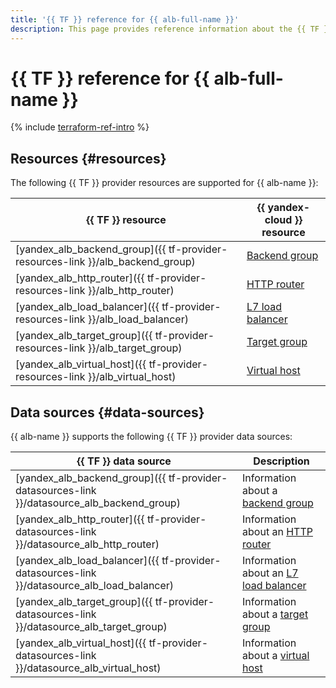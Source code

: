 ```yaml
---
title: '{{ TF }} reference for {{ alb-full-name }}'
description: This page provides reference information about the {{ TF }} provider resources and data sources supported for {{ alb-name }}.
---
```


# {{ TF }} reference for {{ alb-full-name }}

{% include [terraform-ref-intro](../_includes/terraform-ref-intro.md) %}

## Resources {#resources}

The following {{ TF }} provider resources are supported for {{ alb-name }}:

| **{{ TF }} resource** | **{{ yandex-cloud }} resource** |
| --- | --- |
| [yandex_alb_backend_group]({{ tf-provider-resources-link }}/alb_backend_group) | [Backend group](./concepts/backend-group.md) |
| [yandex_alb_http_router]({{ tf-provider-resources-link }}/alb_http_router) | [HTTP router](./concepts/http-router.md) |
| [yandex_alb_load_balancer]({{ tf-provider-resources-link }}/alb_load_balancer) | [L7 load balancer](./concepts/application-load-balancer.md) |
| [yandex_alb_target_group]({{ tf-provider-resources-link }}/alb_target_group) | [Target group](./concepts/target-group.md) |
| [yandex_alb_virtual_host]({{ tf-provider-resources-link }}/alb_virtual_host) | [Virtual host](./concepts/http-router.md#virtual-host) |

## Data sources {#data-sources}

{{ alb-name }} supports the following {{ TF }} provider data sources:

| **{{ TF }} data source** | **Description** |
| --- | --- |
| [yandex_alb_backend_group]({{ tf-provider-datasources-link }}/datasource_alb_backend_group) | Information about a [backend group](./concepts/backend-group.md) |
| [yandex_alb_http_router]({{ tf-provider-datasources-link }}/datasource_alb_http_router) | Information about an [HTTP router](./concepts/http-router.md) |
| [yandex_alb_load_balancer]({{ tf-provider-datasources-link }}/datasource_alb_load_balancer) | Information about an [L7 load balancer](./concepts/application-load-balancer.md) |
| [yandex_alb_target_group]({{ tf-provider-datasources-link }}/datasource_alb_target_group) | Information about a [target group](./concepts/target-group.md) |
| [yandex_alb_virtual_host]({{ tf-provider-datasources-link }}/datasource_alb_virtual_host) | Information about a [virtual host](./concepts/http-router.md#virtual-host) |